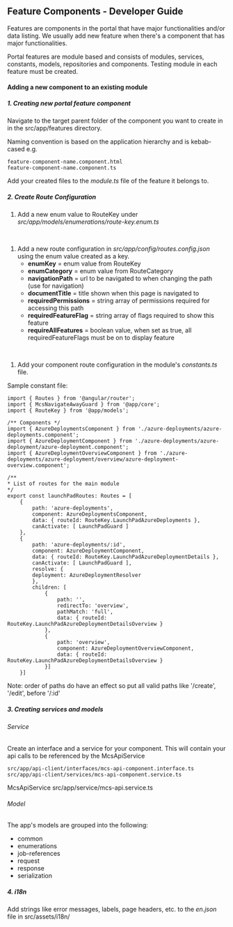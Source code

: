 ## Feature Components - Developer Guide

Features are components in the portal that have major functionalities and/or data listing. We usually add new feature when there's a component that has major functionalities. 

Portal features are module based and consists of modules, services, constants, models, repositories and components. Testing module in each feature must be created.
<br>

#### Adding a new component to an existing module

##### 1. Creating new portal feature component
Navigate to the target parent folder of the component you want to create in in the src/app/features directory. 

Naming convention is based on the application hierarchy and is kebab-cased e.g.
    
    feature-component-name.component.html
    feature-component-name.component.ts

Add your created files to the *module.ts* file of the feature it belongs to.

##### 2. Create Route Configuration
1. Add a new enum value to RouteKey under *src/app/models/enumerations/route-key.enum.ts* 
<br>

1. Add a new route configuration in *src/app/config/routes.config.json* using the enum value created as a key.
    - **enumKey** = enum value from RouteKey
    - **enumCategory** =  enum value from RouteCategory
    - **navigationPath** = url to be navigated to when changing the path (use for navigation)
    - **documentTitle** = title shown when this page is navigated to
    - **requiredPermissions** = string array of permissions required for accessing this path
    - **requiredFeatureFlag** = string array of flags required to show this feature
    - **requireAllFeatures** = boolean value, when set as true, all requiredFeatureFlags must be on to display feature
<br>


1. Add your component route configuration in the module's *constants.ts* file.

Sample constant file:

    import { Routes } from '@angular/router';
    import { McsNavigateAwayGuard } from '@app/core';
    import { RouteKey } from '@app/models';
    
    /** Components */
    import { AzureDeploymentsComponent } from './azure-deployments/azure-deployments.component';
    import { AzureDeploymentComponent } from './azure-deployments/azure-deployment/azure-deployment.component';
    import { AzureDeploymentOverviewComponent } from './azure-deployments/azure-deployment/overview/azure-deployment-overview.component';

    /**
    * List of routes for the main module
    */
    export const launchPadRoutes: Routes = [
        {
            path: 'azure-deployments',
            component: AzureDeploymentsComponent,
            data: { routeId: RouteKey.LaunchPadAzureDeployments },
            canActivate: [ LaunchPadGuard ]
        },
        {
            path: 'azure-deployments/:id',
            component: AzureDeploymentComponent,
            data: { routeId: RouteKey.LaunchPadAzureDeploymentDetails },
            canActivate: [ LaunchPadGuard ],
            resolve: {
            deployment: AzureDeploymentResolver
            },
            children: [
                {
                    path: '',
                    redirectTo: 'overview',
                    pathMatch: 'full',
                    data: { routeId: RouteKey.LaunchPadAzureDeploymentDetailsOverview }
                },
                {
                    path: 'overview',
                    component: AzureDeploymentOverviewComponent,
                    data: { routeId: RouteKey.LaunchPadAzureDeploymentDetailsOverview }
                }]
        }]
Note: order of paths do have an effect so put all valid paths like '/create', '/edit', before '/:id'
<br>

##### 3. Creating services and models

###### Service
Create an interface and a service for your component. This will contain your api calls to be referenced by the McsApiService

    src/app/api-client/interfaces/mcs-api-component.interface.ts
    src/app/api-client/services/mcs-api-component.service.ts

McsApiService 
src/app/service/mcs-api.service.ts

###### Model

The app's models are grouped into the following:
- common
- enumerations
- job-references
- request
- response
- serialization

##### 4. i18n

Add strings like error messages, labels, page headers, etc. to the *en.json* file in src/assets/i18n/

